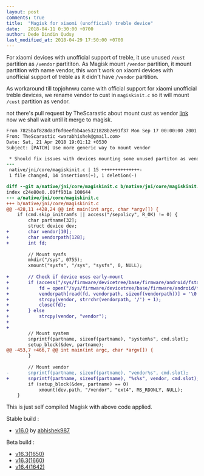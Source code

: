 ```yaml
---
layout: post
comments: true
title:  "Magisk for xiaomi (unofficial) treble device"
date:   2018-04-11 0:30:00 +0700
author: Dede Dindin Qudsy
last_modified_at: 2018-04-29 17:50:00 +0700
---
```

For xiaomi devices with unofficial support of treble, it use unused `/cust` partition as `/vendor` partititon. As Magisk mount `/vendor` partition, it mount partition with name vendor, this won't work on xiaomi devices with unofficial support of treble as it didn't have `/vendor` partition.

As workaround till topjohnwu came with official support for xiaomi unofficial treble devices, we rename vendor to cust in `magiskinit.c` so it will mount `/cust` partition as vendor.

not there's pull request by TheScarastic about mount cust as vendor [link](https://github.com/topjohnwu/Magisk/pull/373/) now we shall wait until it merge to magisk.

```diff
From 7825baf828da3f6f0eefbb4ae5321828b2e91f37 Mon Sep 17 00:00:00 2001
From: TheScarastic <warabhishek@gmail.com>
Date: Sat, 21 Apr 2018 19:01:12 +0530
Subject: [PATCH] Use more generic way to mount vendor

 * Should fix issues with devices mounting some unused partiton as vendor
---
 native/jni/core/magiskinit.c | 15 ++++++++++++++-
 1 file changed, 14 insertions(+), 1 deletion(-)

diff --git a/native/jni/core/magiskinit.c b/native/jni/core/magiskinit.c
index c24e80e0..09ff931a 100644
--- a/native/jni/core/magiskinit.c
+++ b/native/jni/core/magiskinit.c
@@ -428,11 +428,24 @@ int main(int argc, char *argv[]) {
 	if (cmd.skip_initramfs || access("/sepolicy", R_OK) != 0) {
 		char partname[32];
 		struct device dev;
+		char vendor[10];
+		char vendorpath[128];
+		int fd;
 
 		// Mount sysfs
 		mkdir("/sys", 0755);
 		xmount("sysfs", "/sys", "sysfs", 0, NULL);
 
+		// Check if device uses early-mount
+		if (access("/sys/firmware/devicetree/base/firmware/android/fstab/vendor/dev", R_OK) == 0) {
+			fd = open("/sys/firmware/devicetree/base/firmware/android/fstab/vendor/dev", O_RDONLY | O_CLOEXEC);
+			vendorpath[read(fd, vendorpath, sizeof(vendorpath))] = '\0';
+			strcpy(vendor, strrchr(vendorpath, '/') + 1);
+			close(fd);
+		} else
+			strcpy(vendor, "vendor");
+
+
 		// Mount system
 		snprintf(partname, sizeof(partname), "system%s", cmd.slot);
 		setup_block(&dev, partname);
@@ -453,7 +466,7 @@ int main(int argc, char *argv[]) {
 		}
 
 		// Mount vendor
-		snprintf(partname, sizeof(partname), "vendor%s", cmd.slot);
+		snprintf(partname, sizeof(partname), "%s%s", vendor, cmd.slot);
 		if (setup_block(&dev, partname) == 0)
 			xmount(dev.path, "/vendor", "ext4", MS_RDONLY, NULL);
 	}
```

This is just self compiled Magisk with above code applied.

Stable build :
 - [v16.0](https://drive.google.com/a/my.smccd.edu/uc?id=1zb_2Z4S2x5291ZXtfMhcNI01u2UDDKrR&export=download) by [abhishek987](https://forum.xda-developers.com/member.php?u=6070905)

Beta build :
 - [v16.3(1650)](https://www.dropbox.com/s/c0pkqvdwjikypke/Magisk-v16.3-cust.zip?dl=0)
 - [v16.3(1660)](https://www.dropbox.com/s/mwv04ge2br19knc/Magisk-v16.3%281660%29.zip?dl=0)
 - [v16.4(1642)](https://www.dropbox.com/s/2hua5u3zhgm1rqo/Magisk-v16.4.zip?dl=0)
